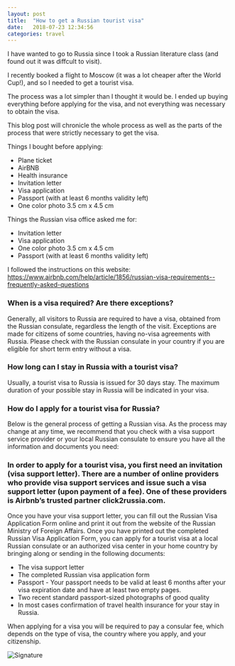 ```yaml
---
layout: post
title:  "How to get a Russian tourist visa"
date:   2018-07-23 12:34:56
categories: travel
---
```


I have wanted to go to Russia since I took a Russian literature class (and found out it was diffcult to visit).

I recently booked a flight to Moscow (it was a lot cheaper after the World Cup!), and so I needed to get a tourist visa.

The process was a lot simpler than I thought it would be. I ended up buying everything before applying for the visa, and not everything was necessary to obtain the visa.

This blog post will chronicle the whole process as well as the parts of the process that were strictly necessary to get the visa.

Things I bought before applying:
- Plane ticket
- AirBNB
- Health insurance
- Invitation letter
- Visa application
- Passport (with at least 6 months validity left)
- One color photo 3.5 cm x 4.5 cm

Things the Russian visa office asked me for:
- Invitation letter
- Visa application
- One color photo 3.5 cm x 4.5 cm
- Passport (with at least 6 months validity left)

I followed the instructions on this website: https://www.airbnb.com/help/article/1856/russian-visa-requirements--frequently-asked-questions

### When is a visa required? Are there exceptions?
Generally, all visitors to Russia are required to have a visa, obtained from the Russian consulate, regardless the length of the visit.  Exceptions are made for citizens of some countries, having no-visa agreements with Russia. Please check with the Russian consulate in your country if you are eligible for short term entry without a visa.

### How long can I stay in Russia with a tourist visa?
Usually, a tourist visa to Russia is issued for 30 days stay. The maximum duration of your possible stay in Russia will be indicated in your visa.

### How do I apply for a tourist visa for Russia?
Below is the general process of getting a Russian visa. As the process may change at any time, we recommend that you check with a visa support service provider or your local Russian consulate to ensure you have all the information and documents you need:

### In order to apply for a tourist visa, you first need an invitation (visa support letter). There are a number of online providers who provide visa support services and issue such a visa support letter (upon payment of a fee). One of these providers is Airbnb’s trusted partner click2russia.com.
Once you have your visa support letter, you can fill out the Russian Visa Application Form online and print it out from the website of the Russian Ministry of Foreign Affairs.
Once you have printed out the completed Russian Visa Application Form, you can apply for a tourist visa at a local Russian consulate or an authorized visa center in your home country by bringing along or sending in the following documents:
- The visa support letter
- The completed Russian visa application form
- Passport - Your passport needs to be valid at least 6 months after your visa expiration date and have at least two empty pages.
- Two recent standard passport-sized photographs of good quality
- In most cases confirmation of travel health insurance for your stay in Russia.

When applying for a visa you will be required to pay a consular fee, which depends on the type of visa, the country where you apply, and your citizenship.

![Signature]({{site.url}}/assets/clear_whale.png)
